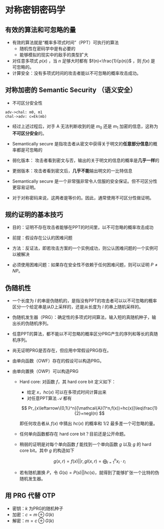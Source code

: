 # 对称密钥密码学

## 有效的算法和可忽略的量

* 有效的算法就是“概率多项式时间”（PPT）可执行的算法
    *  随机性在密码学中是有必要的
    *  能够模拟的现实中的敌手的类型扩大
*  对任意多项式 $p(x)$ ，当 $n$ 足够大时都有 $f(n)<\frac{1}{p(n)}$ ，则 $f(x)$ 是可忽略的。
*  计算安全：没有多项式时间的攻击者能以不可忽略的概率攻击成功。

## 对称加密的 Semantic Security （语义安全）

* 不可区分安全性
```sequence
adv->chal: m0, m1
chal->adv: c=Ek(mb)
```

* 经过上述过程后，对手 A 无法判断收到的是 $m_0$ 还是 $m_1$ 加密的信息，这称为**不可区分安全**的。

* Semantically secure 是指攻击者从密文中获得关于明文的**任意部分信息**的概率都是可忽略的
* 弱化版本： 攻击者看到密文与否，输出的关于明文的信息的概率是**几乎一样**的
* 更弱版本：攻击者看到密文后，**几乎不能**输出明文的一比特信息

* Semantically secure 是一个非常强非常令人信服的安全保证。但不可区分性更容易证明。
* 对于对称密码来说，这两者是等价的。因此，通常使用不可区分性做证明。

## 规约证明的基本技巧

* 目的：证明不存在攻击者能够在PPT的时间里，以不可忽略的概率攻击成功
* 前提：假设存在公认的困难问题
* 方法：反证法，即若攻击方案的一个实例成功，则公认困难问题的一个实例可以被解决

* 必须使用困难问题：如果存在安全性不依赖于任何困难问题，则可以证明 $P\neq NP$。

## 伪随机性

* 一个长度为 $l$ 的串是伪随机的，是指没有PPT的攻击者可以以不可忽略的概率区分一个给定串是从D上采样的，还是从长度为 $l$ 的串上随机采样的。
* 伪随机发生器（PRG）：确定性的多项式时间算法，输入短的真随机种子，输出长的伪随机序列。
* 任意PPT的算法，都不能以不可忽略的概率区分PRG产生的序列和等长的真随机序列。
* 尚无证明PRG是否存在，但应用中常假设PRG存在。
* 由单向函数（OWF）存在的假设可以构造PRG。

* 由单向置换（OWP）可以构造PRG
    * Hard core: 对函数 $f$，其 hard core bit 定义如下：
        *  给定 $x$，$hc(x)$ 可以在多项式时间计算出来
        *  对任意PPT算法 $\mathcal{A}$ 都有
    
        $$ Pr_{x\leftarrow\{0,1\}^n}[\mathcal{A}(1^n,f(x))=hc(x)]\leq\frac{1}{2}+negl(n) $$

        即任何攻击者从 $f(x)$ 中猜出 $hc(x)$ 的概率和 $1/2$ 最多差一个可忽略的量。
    * 任何单向函数都存在 hard core bit？目前还是公开命题。
    * 稍弱的证明是对每个单向函数 $f$ 能找到一个单向函数 $g$ 以及 $g$ 的 hard core bit。其中 $g$ 的构造如下
        
        $$g(x,r) = f(x)||r, gl(x,r) = \bigoplus_{i=1}^n x_i\cdot r_i$$
        
    * 若有随机置换 $P$，令 $G(s) = P(s) || hc(s)$，就得到了能够扩张一个比特的伪随机发生器。
    
## 用 PRG 代替 OTP

* 密钥：$k$ 为PRG的随机种子
* 加密：$c=m\oplus G(k)$
* 解密：$m=c\oplus G(k)$
